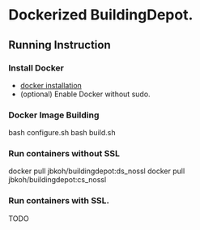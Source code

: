 # Dockerized BuildingDepot.


## Running Instruction

### Install Docker
- [docker installation](https://docs.docker.com/engine/installation/)
- (optional) Enable Docker without sudo.

### Docker Image Building
bash configure.sh
bash build.sh


### Run containers without SSL
docker pull jbkoh/buildingdepot:ds_nossl
docker pull jbkoh/buildingdepot:cs_nossl


### Run containers with SSL.
TODO
